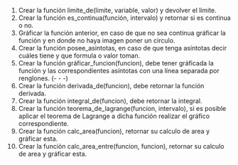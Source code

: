 1. Crear la función limite_de(limite, variable, valor) y devolver el límite.
2. Crear la función es_continua(función, intervalo) y retornar si es continua o no.
3. Gráficar la función anterior, en caso de que no sea continua gráficar la función y en donde no haya imagen poner un circulo.
4. Crear la función posee_asintotas, en caso de que tenga asíntotas decir cuáles tiene y que formula o valor toman.
5. Crear la función gráficar_funcion(funcion), debe tener gráficada la función y las correspondientes asíntotas con una línea separada por renglones. (- - -)
6. Crear la función derivada_de(funcion), debe retornar la función derivada.
7. Crear la función integral_de(funcion), debe retornar la integral.
8. Crear la función teorema_de_lagrange(funcion, intervalo), si es posible aplicar el teorema de Lagrange a dicha función realizar el gráfico correspondiente.
9. Crear la función calc_area(funcion), retornar su calculo de area y gráficar esta.
10. Crear la función calc_area_entre(funcion, funcion), retornar su calculo de area y gráficar esta.
